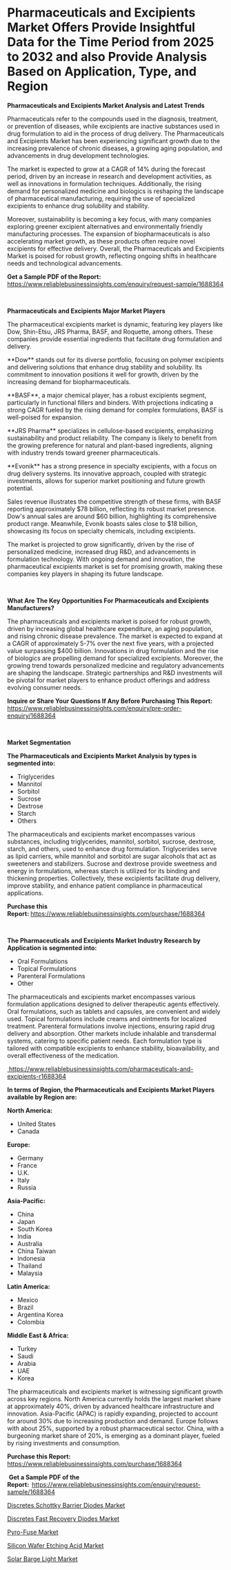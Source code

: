 <p><h1>Pharmaceuticals and Excipients Market Offers Provide Insightful Data for the Time Period from 2025 to 2032 and also Provide Analysis Based on Application, Type, and Region</h1></p><p><strong>Pharmaceuticals and Excipients Market Analysis and Latest Trends</strong></p>
<p><p>Pharmaceuticals refer to the compounds used in the diagnosis, treatment, or prevention of diseases, while excipients are inactive substances used in drug formulation to aid in the process of drug delivery. The Pharmaceuticals and Excipients Market has been experiencing significant growth due to the increasing prevalence of chronic diseases, a growing aging population, and advancements in drug development technologies. </p><p>The market is expected to grow at a CAGR of 14% during the forecast period, driven by an increase in research and development activities, as well as innovations in formulation techniques. Additionally, the rising demand for personalized medicine and biologics is reshaping the landscape of pharmaceutical manufacturing, requiring the use of specialized excipients to enhance drug solubility and stability. </p><p>Moreover, sustainability is becoming a key focus, with many companies exploring greener excipient alternatives and environmentally friendly manufacturing processes. The expansion of biopharmaceuticals is also accelerating market growth, as these products often require novel excipients for effective delivery. Overall, the Pharmaceuticals and Excipients Market is poised for robust growth, reflecting ongoing shifts in healthcare needs and technological advancements.</p></p>
<p><strong>Get a Sample PDF of the Report:&nbsp;</strong> <a href="https://www.reliablebusinessinsights.com/enquiry/request-sample/1688364?utm_campaign=1119&utm_medium=2&utm_source=Github&utm_content=ia&utm_term=26032025&utm_id=pharmaceuticals-and-excipients">https://www.reliablebusinessinsights.com/enquiry/request-sample/1688364</a></p>
<p>&nbsp;</p>
<p><strong>Pharmaceuticals and Excipients Major Market Players</strong></p>
<p><p>The pharmaceutical excipients market is dynamic, featuring key players like Dow, Shin-Etsu, JRS Pharma, BASF, and Roquette, among others. These companies provide essential ingredients that facilitate drug formulation and delivery.</p><p>**Dow** stands out for its diverse portfolio, focusing on polymer excipients and delivering solutions that enhance drug stability and solubility. Its commitment to innovation positions it well for growth, driven by the increasing demand for biopharmaceuticals.</p><p>**BASF**, a major chemical player, has a robust excipients segment, particularly in functional fillers and binders. With projections indicating a strong CAGR fueled by the rising demand for complex formulations, BASF is well-poised for expansion.</p><p>**JRS Pharma** specializes in cellulose-based excipients, emphasizing sustainability and product reliability. The company is likely to benefit from the growing preference for natural and plant-based ingredients, aligning with industry trends toward greener pharmaceuticals.</p><p>**Evonik** has a strong presence in specialty excipients, with a focus on drug delivery systems. Its innovative approach, coupled with strategic investments, allows for superior market positioning and future growth potential.</p><p>Sales revenue illustrates the competitive strength of these firms, with BASF reporting approximately $78 billion, reflecting its robust market presence. Dow's annual sales are around $60 billion, highlighting its comprehensive product range. Meanwhile, Evonik boasts sales close to $18 billion, showcasing its focus on specialty chemicals, including excipients.</p><p>The market is projected to grow significantly, driven by the rise of personalized medicine, increased drug R&D, and advancements in formulation technology. With ongoing demand and innovation, the pharmaceutical excipients market is set for promising growth, making these companies key players in shaping its future landscape.</p></p>
<p>&nbsp;</p>
<p><strong>What Are The Key Opportunities For Pharmaceuticals and Excipients Manufacturers?</strong></p>
<p><p>The pharmaceuticals and excipients market is poised for robust growth, driven by increasing global healthcare expenditure, an aging population, and rising chronic disease prevalence. The market is expected to expand at a CAGR of approximately 5-7% over the next five years, with a projected value surpassing $400 billion. Innovations in drug formulation and the rise of biologics are propelling demand for specialized excipients. Moreover, the growing trend towards personalized medicine and regulatory advancements are shaping the landscape. Strategic partnerships and R&D investments will be pivotal for market players to enhance product offerings and address evolving consumer needs.</p></p>
<p><strong>Inquire or Share Your Questions If Any Before Purchasing This Report:</strong> <a href="https://www.reliablebusinessinsights.com/enquiry/pre-order-enquiry/1688364?utm_campaign=1119&utm_medium=2&utm_source=Github&utm_content=ia&utm_term=26032025&utm_id=pharmaceuticals-and-excipients">https://www.reliablebusinessinsights.com/enquiry/pre-order-enquiry/1688364</a></p>
<p>&nbsp;</p>
<p><strong>Market Segmentation</strong></p>
<p><strong>The Pharmaceuticals and Excipients Market Analysis by types is segmented into:</strong></p>
<p><ul><li>Triglycerides</li><li>Mannitol</li><li>Sorbitol</li><li>Sucrose</li><li>Dextrose</li><li>Starch</li><li>Others</li></ul></p>
<p><p>The pharmaceuticals and excipients market encompasses various substances, including triglycerides, mannitol, sorbitol, sucrose, dextrose, starch, and others, used to enhance drug formulation. Triglycerides serve as lipid carriers, while mannitol and sorbitol are sugar alcohols that act as sweeteners and stabilizers. Sucrose and dextrose provide sweetness and energy in formulations, whereas starch is utilized for its binding and thickening properties. Collectively, these excipients facilitate drug delivery, improve stability, and enhance patient compliance in pharmaceutical applications.</p></p>
<p><strong>Purchase this Report:&nbsp;</strong><a href="https://www.reliablebusinessinsights.com/purchase/1688364?utm_campaign=1119&utm_medium=2&utm_source=Github&utm_content=ia&utm_term=26032025&utm_id=pharmaceuticals-and-excipients">https://www.reliablebusinessinsights.com/purchase/1688364</a></p>
<p>&nbsp;</p>
<p><strong>The Pharmaceuticals and Excipients Market Industry Research by Application is segmented into:</strong></p>
<p><ul><li>Oral Formulations</li><li>Topical Formulations</li><li>Parenteral Formulations</li><li>Other</li></ul></p>
<p><p>The pharmaceuticals and excipients market encompasses various formulation applications designed to deliver therapeutic agents effectively. Oral formulations, such as tablets and capsules, are convenient and widely used. Topical formulations include creams and ointments for localized treatment. Parenteral formulations involve injections, ensuring rapid drug delivery and absorption. Other markets include inhalable and transdermal systems, catering to specific patient needs. Each formulation type is tailored with compatible excipients to enhance stability, bioavailability, and overall effectiveness of the medication.</p></p>
<p><a href="https://www.reliablebusinessinsights.com/pharmaceuticals-and-excipients-r1688364?utm_campaign=1119&utm_medium=2&utm_source=Github&utm_content=ia&utm_term=26032025&utm_id=pharmaceuticals-and-excipients">&nbsp;https://www.reliablebusinessinsights.com/pharmaceuticals-and-excipients-r1688364</a></p>
<p><strong>In terms of Region, the Pharmaceuticals and Excipients Market Players available by Region are:</strong></p>
<p>
    <p> <strong> North America: </strong>
        <ul>
            <li>United States</li>
            <li>Canada</li>
        </ul>
        </p> 
    <p> <strong> Europe: </strong>
        <ul>
            <li>Germany</li>
            <li>France</li>
            <li>U.K.</li>
            <li>Italy</li>
            <li>Russia</li>
        </ul>
        </p> 
    <p> <strong> Asia-Pacific: </strong>
        <ul>
            <li>China</li>
            <li>Japan</li>
            <li>South Korea</li>
            <li>India</li>
            <li>Australia</li>
            <li>China Taiwan</li>
            <li>Indonesia</li>
            <li>Thailand</li>
            <li>Malaysia</li>
        </ul>
        </p> 
    <p> <strong> Latin America: </strong>
        <ul>
            <li>Mexico</li>
            <li>Brazil</li>
            <li>Argentina Korea</li>
            <li>Colombia</li>
        </ul>
        </p> 
    <p> <strong> Middle East & Africa: </strong>
        <ul>
            <li>Turkey</li>
            <li>Saudi</li>
            <li>Arabia</li>
            <li>UAE</li>
            <li>Korea</li>
        </ul>
    </p>
    </p>
<p><p>The pharmaceuticals and excipients market is witnessing significant growth across key regions. North America currently holds the largest market share at approximately 40%, driven by advanced healthcare infrastructure and innovation. Asia-Pacific (APAC) is rapidly expanding, projected to account for around 30% due to increasing production and demand. Europe follows with about 25%, supported by a robust pharmaceutical sector. China, with a burgeoning market share of 20%, is emerging as a dominant player, fueled by rising investments and consumption.</p></p>
<p><strong>Purchase this Report: </strong><a href="https://www.reliablebusinessinsights.com/purchase/1688364?utm_campaign=1119&utm_medium=2&utm_source=Github&utm_content=ia&utm_term=26032025&utm_id=pharmaceuticals-and-excipients">https://www.reliablebusinessinsights.com/purchase/1688364</a></p>
<p>&nbsp;<strong>Get a Sample PDF of the Report:&nbsp;&nbsp;</strong><a href="https://www.reliablebusinessinsights.com/enquiry/request-sample/1688364?utm_campaign=1119&utm_medium=2&utm_source=Github&utm_content=ia&utm_term=26032025&utm_id=pharmaceuticals-and-excipients">https://www.reliablebusinessinsights.com/enquiry/request-sample/1688364</a></p>
<p><strong></strong></p>
<p><p><a href="https://github.com/kavechoxo/Market-Research-Report-List-1/blob/main/discretes-schottky-barrier-diodes-market.md?utm_campaign=1119&utm_medium=2&utm_source=Github&utm_content=ia&utm_term=26032025&utm_id=pharmaceuticals-and-excipients">Discretes Schottky Barrier Diodes Market</a></p><p><a href="https://github.com/gavalegeyndt26/Market-Research-Report-List-1/blob/main/discretes-fast-recovery-diodes-market.md?utm_campaign=1119&utm_medium=2&utm_source=Github&utm_content=ia&utm_term=26032025&utm_id=pharmaceuticals-and-excipients">Discretes Fast Recovery Diodes Market</a></p><p><a href="https://github.com/cernkomlkawi/Market-Research-Report-List-1/blob/main/pyro-fuse-market.md?utm_campaign=1119&utm_medium=2&utm_source=Github&utm_content=ia&utm_term=26032025&utm_id=pharmaceuticals-and-excipients">Pyro-Fuse Market</a></p><p><a href="https://github.com/abuegalawixo/Market-Research-Report-List-1/blob/main/silicon-wafer-etching-acid-market.md?utm_campaign=1119&utm_medium=2&utm_source=Github&utm_content=ia&utm_term=26032025&utm_id=pharmaceuticals-and-excipients">Silicon Wafer Etching Acid Market</a></p><p><a href="https://github.com/boonegoicks7/Market-Research-Report-List-1/blob/main/solar-barge-light-market.md?utm_campaign=1119&utm_medium=2&utm_source=Github&utm_content=ia&utm_term=26032025&utm_id=pharmaceuticals-and-excipients">Solar Barge Light Market</a></p></p>